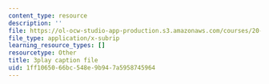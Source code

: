 ```yaml
---
content_type: resource
description: ''
file: https://ol-ocw-studio-app-production.s3.amazonaws.com/courses/20-219-becoming-the-next-bill-nye-writing-and-hosting-the-educational-show-january-iap-2015/1ff1065066bc548e9b947a5958745964_eIeQgvadWpw.vtt
file_type: application/x-subrip
learning_resource_types: []
resourcetype: Other
title: 3play caption file
uid: 1ff10650-66bc-548e-9b94-7a5958745964
---
```

